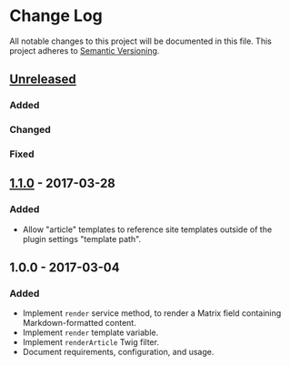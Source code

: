 # Change Log #
All notable changes to this project will be documented in this file. This
project adheres to [Semantic Versioning](http://semver.org/).

## [Unreleased] ##
### Added ###
### Changed ###
### Fixed ###

## [1.1.0] - 2017-03-28 ##
### Added ###
- Allow "article" templates to reference site templates outside of the plugin settings "template path".

## 1.0.0 - 2017-03-04 ##
### Added ###
- Implement `render` service method, to render a Matrix field containing Markdown-formatted content.
- Implement `render` template variable.
- Implement `renderArticle` Twig filter.
- Document requirements, configuration, and usage.

[1.1.0]: https://github.com/experience/article.craft-plugin/compare/1.0.0...HEAD
[Unreleased]: https://github.com/experience/article.craft-plugin/compare/1.1.0...HEAD


